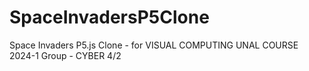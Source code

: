 # SpaceInvadersP5Clone
Space Invaders P5.js Clone - for VISUAL COMPUTING UNAL COURSE 2024-1 
Group - CYBER 4/2